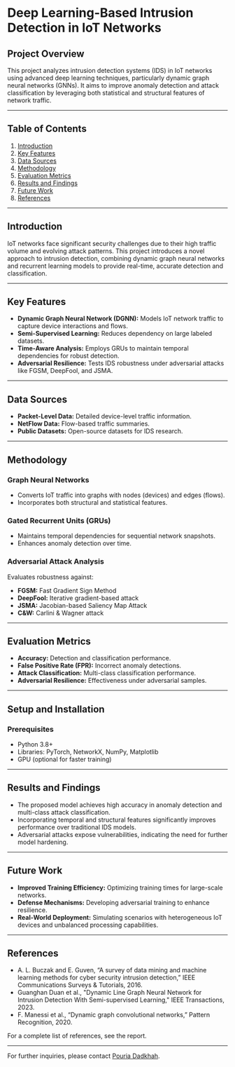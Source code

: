 # Deep Learning-Based Intrusion Detection in IoT Networks

## Project Overview

This project analyzes intrusion detection systems (IDS) in IoT networks using advanced deep learning techniques, particularly dynamic graph neural networks (GNNs). It aims to improve anomaly detection and attack classification by leveraging both statistical and structural features of network traffic.

---

## Table of Contents

1. [Introduction](#introduction)
2. [Key Features](#key-features)
3. [Data Sources](#data-sources)
4. [Methodology](#methodology)
5. [Evaluation Metrics](#evaluation-metrics)
6. [Results and Findings](#results-and-findings)
7. [Future Work](#future-work)
8. [References](#references)

---

## Introduction

IoT networks face significant security challenges due to their high traffic volume and evolving attack patterns. This project introduces a novel approach to intrusion detection, combining dynamic graph neural networks and recurrent learning models to provide real-time, accurate detection and classification.

---

## Key Features

- **Dynamic Graph Neural Network (DGNN):** Models IoT network traffic to capture device interactions and flows.
- **Semi-Supervised Learning:** Reduces dependency on large labeled datasets.
- **Time-Aware Analysis:** Employs GRUs to maintain temporal dependencies for robust detection.
- **Adversarial Resilience:** Tests IDS robustness under adversarial attacks like FGSM, DeepFool, and JSMA.

---

## Data Sources

- **Packet-Level Data:** Detailed device-level traffic information.
- **NetFlow Data:** Flow-based traffic summaries.
- **Public Datasets:** Open-source datasets for IDS research.

---

## Methodology

### Graph Neural Networks
- Converts IoT traffic into graphs with nodes (devices) and edges (flows).
- Incorporates both structural and statistical features.

### Gated Recurrent Units (GRUs)
- Maintains temporal dependencies for sequential network snapshots.
- Enhances anomaly detection over time.

### Adversarial Attack Analysis
Evaluates robustness against:
- **FGSM:** Fast Gradient Sign Method
- **DeepFool:** Iterative gradient-based attack
- **JSMA:** Jacobian-based Saliency Map Attack
- **C&W:** Carlini & Wagner attack

---

## Evaluation Metrics

- **Accuracy:** Detection and classification performance.
- **False Positive Rate (FPR):** Incorrect anomaly detections.
- **Attack Classification:** Multi-class classification performance.
- **Adversarial Resilience:** Effectiveness under adversarial samples.

---

## Setup and Installation

### Prerequisites

- Python 3.8+
- Libraries: PyTorch, NetworkX, NumPy, Matplotlib
- GPU (optional for faster training)

---

## Results and Findings

- The proposed model achieves high accuracy in anomaly detection and multi-class attack classification.
- Incorporating temporal and structural features significantly improves performance over traditional IDS models.
- Adversarial attacks expose vulnerabilities, indicating the need for further model hardening.

---

## Future Work

- **Improved Training Efficiency:** Optimizing training times for large-scale networks.
- **Defense Mechanisms:** Developing adversarial training to enhance resilience.
- **Real-World Deployment:** Simulating scenarios with heterogeneous IoT devices and unbalanced processing capabilities.

---

## References

- A. L. Buczak and E. Guven, “A survey of data mining and machine learning methods for cyber security intrusion detection,” IEEE Communications Surveys & Tutorials, 2016.
- Guanghan Duan et al., "Dynamic Line Graph Neural Network for Intrusion Detection With Semi-supervised Learning," IEEE Transactions, 2023.
- F. Manessi et al., “Dynamic graph convolutional networks,” Pattern Recognition, 2020.

For a complete list of references, see the report.

---

For further inquiries, please contact [Pouria Dadkhah](mailto:Pouria_dadkhah@ee.sharif.edu).

